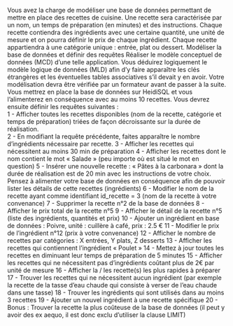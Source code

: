 Vous avez la charge de modéliser une base de données permettant de mettre en place des recettes de cuisine. Une recette sera caractérisée par un nom, un temps de préparation (en minutes) et des instructions. Chaque recette contiendra des ingrédients avec une certaine quantité, une unité de mesure et on pourra définir le prix de chaque ingrédient. Chaque recette appartiendra à une catégorie unique : entrée, plat ou dessert.
Modéliser la base de données et définir des requêtes
Réaliser le modèle conceptuel de données (MCD) d’une telle application. Vous déduirez logiquement le modèle logique de données (MLD) afin d’y faire apparaître les clés étrangères et les éventuelles tables associatives s’il devait y en avoir. Votre modélisation devra être vérifiée par un formateur avant de passer à la suite.
Vous mettrez en place la base de données sur HeidiSQL et vous l’alimenterez en conséquence avec au moins 10 recettes.
Vous devrez ensuite définir les requêtes suivantes :<br>
1 - Afficher toutes les recettes disponibles (nom de la recette, catégorie et temps de préparation) triées de façon décroissante sur la durée de réalisation.<br>
2 - En modifiant la requête précédente, faites apparaître le nombre d’ingrédients nécessaire par recette.
3 - Afficher les recettes qui nécessitent au moins 30 min de préparation
4 - Afficher les recettes dont le nom contient le mot « Salade » (peu importe où est situé le mot en question)
5 - Insérer une nouvelle recette : « Pâtes à la carbonara » dont la durée de réalisation est de 20 min avec les instructions de votre choix. Pensez à alimenter votre base de données en conséquence afin de pouvoir lister les détails de cette recettes (ingrédients)
6 - Modifier le nom de la recette ayant comme identifiant id_recette = 3 (nom de la recette à votre convenance)
7 - Supprimer la recette n°2 de la base de données
8 - Afficher le prix total de la recette n°5
9 - Afficher le détail de la recette n°5 (liste des ingrédients, quantités et prix)
10 - Ajouter un ingrédient en base de données : Poivre, unité : cuillère à café, prix : 2.5 €
11 - Modifier le prix de l’ingrédient n°12 (prix à votre convenance)
12 - Afficher le nombre de recettes par catégories : X entrées, Y plats, Z desserts
13 - Afficher les recettes qui contiennent l’ingrédient « Poulet »
14 - Mettez à jour toutes les recettes en diminuant leur temps de préparation de 5 minutes
15 - Afficher les recettes qui ne nécessitent pas d’ingrédients coûtant plus de 2€ par unité de mesure
16 - Afficher la / les recette(s) les plus rapides à préparer
17 - Trouver les recettes qui ne nécessitent aucun ingrédient (par exemple la recette de la tasse d’eau chaude qui consiste à verser de l’eau chaude dans une tasse)
18 - Trouver les ingrédients qui sont utilisés dans au moins 3 recettes
19 - Ajouter un nouvel ingrédient à une recette spécifique
20 - Bonus : Trouver la recette la plus coûteuse de la base de données (il peut y avoir des ex aequo, il est donc exclu d’utiliser la clause LIMIT)
